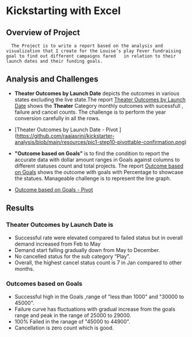 # Kickstarting with Excel

## Overview of Project
      The Project is to write a report based on the analysis and visualization that I create for the Louise’s play Fever fundraising goal to find out different campaigns fared   in relation to their launch dates and their funding goals. 

## Analysis and Challenges
- **Theater Outcomes by Launch Date** depicts the outcomes in various states excluding the live state.The report [Theater Outcomes by Launch Date](https://github.com/raajasrini/kickstarter-analysis/blob/main/resources/Theater_Outcomes_vs_Launch.png) shows the **Theater** Category monthly outcomes with sucessfull , failure and cancel counts. The challenge is to perform the year conversion carefully in all the rows.

- [Theater Outcomes by Launch Date - Pivot ] (https://github.com/raajasrini/kickstarter-analysis/blob/main/resources/pic1-step10-pivottable-confirmation.png)
 
- **"Outcome based on Goals"**  is to find the condition to report the accurate data with dollar amount ranges in Goals against columns to different statuses count and total projects. The report [Outcome based on Goals](https://github.com/raajasrini/kickstarter-analysis/blob/main/resources/Outcomes_vs_Goals.png) shows the outcome with goals with Percentage to showcase the statues. Manageable challenge is to represent the line graph.

- [Outcome based on Goals - Pivot ](https://github.com/raajasrini/kickstarter-analysis/blob/main/resources/outcome_vs_goal_table-pivot.png)
 

## Results
### Theater Outcomes by Launch Date is 
-	Successful rate were elevated compared to failed status but in overall demand increased from Feb to May 
- Demand start falling gradually down from May to December.
-	No cancelled status for the sub category “Play”.
- Overall, the highest cancel status count is 7 in Jan compared to other months.

###  Outcomes based on Goals 
-	Successful high in the Goals ,range of "less than 1000" and "30000 to 45000".
-	Failure curve has fluctuations with gradual increase from the goals range and peak in the range of 25000 to 29000. 
- 100% Failed in the ranage of "45000 to 44900".
- Cancellation is zero count which is good.

